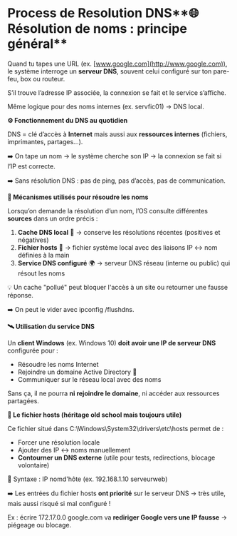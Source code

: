 # Process de Resolution DNS**🌐 Résolution de noms : principe général**

Quand tu tapes une URL (ex. [www.google.com](http://www.google.com)), le système interroge un **serveur DNS**, souvent celui configuré sur ton pare-feu, box ou routeur.

S’il trouve l’adresse IP associée, la connexion se fait et le service s’affiche.

Même logique pour des noms internes (ex. servfic01) → DNS local.



**⚙️ Fonctionnement du DNS au quotidien**

DNS = clé d’accès à **Internet** mais aussi aux **ressources internes** (fichiers, imprimantes, partages...).

➡️ On tape un nom → le système cherche son IP → la connexion se fait si l’IP est correcte.

➡️ Sans résolution DNS : pas de ping, pas d’accès, pas de communication.



**🧠 Mécanismes utilisés pour résoudre les noms**

Lorsqu’on demande la résolution d’un nom, l’OS consulte différentes **sources** dans un ordre précis :

1.  **Cache DNS local** 🧳 → conserve les résolutions récentes (positives et négatives)
2.  **Fichier hosts** 📄 → fichier système local avec des liaisons IP ↔ nom définies à la main
3.  **Service DNS configuré** 🌍 → serveur DNS réseau (interne ou public) qui résout les noms

💡 Un cache "pollué" peut bloquer l'accès à un site ou retourner une fausse réponse.

➡️ On peut le vider avec ipconfig /flushdns.



**🛰️ Utilisation du service DNS**

Un **client Windows** (ex. Windows 10) **doit avoir une IP de serveur DNS** configurée pour :

- Résoudre les noms Internet
- Rejoindre un domaine Active Directory 🏢
- Communiquer sur le réseau local avec des noms

Sans ça, il ne pourra **ni rejoindre le domaine**, ni accéder aux ressources partagées.



**📄 Le fichier hosts (héritage old school mais toujours utile)**

Ce fichier situé dans C:\Windows\System32\drivers\etc\hosts permet de :

- Forcer une résolution locale
- Ajouter des IP ↔ noms manuellement
- **Contourner un DNS externe** (utile pour tests, redirections, blocage volontaire)

🧠 Syntaxe : IP nomd'hôte (ex. 192.168.1.10 serveurweb)

➡️ Les entrées du fichier hosts **ont priorité** sur le serveur DNS → très utile, mais aussi risqué si mal configuré !

Ex : écrire 172.17.0.0 google.com va **rediriger Google vers une IP fausse** → piégeage ou blocage.
